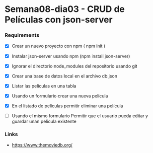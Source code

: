 # Semana08-dia03 - CRUD de Películas con json-server

### Requirements

* [x] Crear un nuevo proyecto con npm ( npm init )
* [x] Instalar json-server usando npm (npm install json-server)
* [x] Ignorar el directorio node_modules del repositorio usando git
* [x] Crear una base de datos local en el archivo db.json
* [x] Listar las peliculas en una tabla
* [x] Usando un formulario crear una nueva pelicula 
* [x] En el listado de películas permitir eliminar una película
* [ ] Usando el mismo formulario Permitir que el usuario pueda editar y guardar unan pelicula existente


### Links

* https://www.themoviedb.org/
